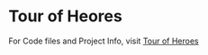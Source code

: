 # Tour of Heores

For Code files and Project Info, visit [Tour of Heroes](https://github.com/kousiclattala/TourOfHeroes)
